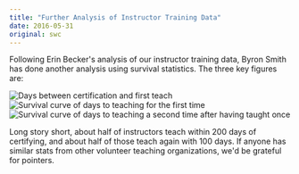 ```yaml
---
title: "Further Analysis of Instructor Training Data"
date: 2016-05-31
original: swc
---
```

Following Erin Becker's analysis of our instructor training data,
Byron Smith has done another analysis
using survival statistics.
The three key figures are:

<img alt="Days between certification and first teach" src="http://blog.byronjsmith.com/static/images/swc-survival-taught-first-hist.png" class="centered">

<img alt="Survival curve of days to teaching for the first time" src="http://blog.byronjsmith.com/static/images/swc-survival-taught-first-curve.png" class="centered">

<img alt="Survival curve of days to teaching a second time after having taught once" src="http://blog.byronjsmith.com/static/images/swc-survival-taught-second-curve.png" class="centered">

Long story short,
about half of instructors teach within 200 days of certifying,
and about half of those teach again with 100 days.
If anyone has similar stats from other volunteer teaching organizations,
we'd be grateful for pointers.
